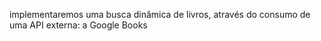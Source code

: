 implementaremos uma busca dinâmica de livros, através do consumo de uma API externa: a Google Books
